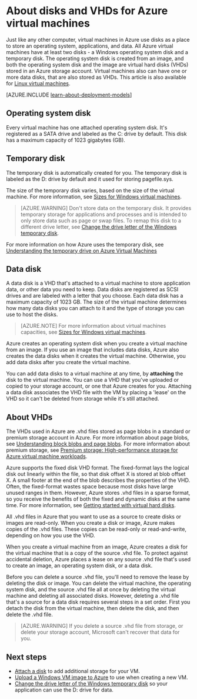 <properties
    pageTitle="About disks and VHDs for Windows VMs | Azure"
    description="Learn about the basics of disks and VHDs for Windows virtual machines in Azure."
    services="virtual-machines-windows"
    documentationcenter=""
    author="cynthn"
    manager="timlt"
    editor="tysonn"
    tags="azure-resource-manager,azure-service-management" />
<tags
    ms.assetid="0142c64d-5e8c-4d62-aa6f-06d6261f485a"
    ms.service="virtual-machines-windows"
    ms.workload="infrastructure-services"
    ms.tgt_pltfrm="vm-windows"
    ms.devlang="na"
    ms.topic="article"
    ms.date="09/27/2016"
    wacn.date=""
    ms.author="cynthn" />

# About disks and VHDs for Azure virtual machines
Just like any other computer, virtual machines in Azure use disks as a place to store an operating system, applications, and data. All Azure virtual machines have at least two disks - a Windows operating system disk and a temporary disk. The operating system disk is created from an image, and both the operating system disk and the image are virtual hard disks (VHDs) stored in an Azure storage account. Virtual machines also can have one or more data disks, that are also stored as VHDs. This article is also available for [Linux virtual machines](/documentation/articles/virtual-machines-linux-about-disks-vhds/).

[AZURE.INCLUDE [learn-about-deployment-models](../../includes/learn-about-deployment-models-both-include.md)]

## Operating system disk
Every virtual machine has one attached operating system disk. It's registered as a SATA drive and labeled as the C: drive by default. This disk has a maximum capacity of 1023 gigabytes (GB). 

## Temporary disk
The temporary disk is automatically created for you. The temporary disk is labeled as the D: drive by default and it used for storing pagefile.sys. 

The size of the temporary disk varies, based on the size of the virtual machine. For more information, see [Sizes for Windows virtual machines](/documentation/articles/virtual-machines-windows-sizes/).

> [AZURE.WARNING]
> Don't store data on the temporary disk. It provides temporary storage for applications and processes and is intended to only store data such as page or swap files. To remap this disk to a different drive letter, see [Change the drive letter of the Windows temporary disk](/documentation/articles/virtual-machines-windows-classic-change-drive-letter/).
> 
> 

For more information on how Azure uses the temporary disk, see [Understanding the temporary drive on Azure Virtual Machines](https://blogs.msdn.microsoft.com/mast/2013/12/06/understanding-the-temporary-drive-on-windows-azure-virtual-machines/)

## Data disk
A data disk is a VHD that's attached to a virtual machine to store application data, or other data you need to keep. Data disks are registered as SCSI drives and are labeled with a letter that you choose.  Each data disk has a maximum capacity of 1023 GB. The size of the virtual machine determines how many data disks you can attach to it and the type of storage you can use to host the disks.

> [AZURE.NOTE]
> For more information about virtual machines capacities, see [Sizes for Windows virtual machines](/documentation/articles/virtual-machines-windows-sizes/).
> 
> 

Azure creates an operating system disk when you create a virtual machine from an image. If you use an image that includes data disks, Azure also creates the data disks when it creates the virtual machine. Otherwise, you add data disks after you create the virtual machine.

You can add data disks to a virtual machine at any time, by **attaching** the disk to the virtual machine. You can use a VHD that you've uploaded or copied to your storage account, or one that Azure creates for you. Attaching a data disk associates the VHD file with the VM by placing a 'lease' on the VHD so it can't be deleted from storage while it's still attached.

## About VHDs
The VHDs used in Azure are .vhd files stored as page blobs in a standard or premium storage account in Azure. For more information about page blobs, see [Understanding block blobs and page blobs](https://msdn.microsoft.com/zh-cn/library/ee691964.aspx). For more information about premium storage, see [Premium storage: High-performance storage for Azure virtual machine workloads](/documentation/articles/storage-premium-storage/).

Azure supports the fixed disk VHD format. The fixed-format lays the logical disk out linearly within the file, so that disk offset X is stored at blob offset X. A small footer at the end of the blob describes the properties of the VHD. Often, the fixed-format wastes space because most disks have large unused ranges in them. However, Azure stores .vhd files in a sparse format, so you receive the benefits of both the fixed and dynamic disks at the same time. For more information, see [Getting started with virtual hard disks](https://technet.microsoft.com/zh-cn/library/dd979539.aspx).

All .vhd files in Azure that you want to use as a source to create disks or images are read-only. When you create a disk or image, Azure makes copies of the .vhd files. These copies can be read-only or read-and-write, depending on how you use the VHD.

When you create a virtual machine from an image, Azure creates a disk for the virtual machine that is a copy of the source .vhd file. To protect against accidental deletion, Azure places a lease on any source .vhd file that's used to create an image, an operating system disk, or a data disk.

Before you can delete a source .vhd file, you'll need to remove the lease by deleting the disk or image. You can delete the virtual machine, the operating system disk, and the source .vhd file all at once by deleting the virtual machine and deleting all associated disks. However, deleting a .vhd file that's a source for a data disk requires several steps in a set order. First you detach the disk from the virtual machine, then delete the disk, and then delete the .vhd file.

> [AZURE.WARNING]
> If you delete a source .vhd file from storage, or delete your storage account, Microsoft can't recover that data for you.
> 
> 

## Next steps
* [Attach a disk](/documentation/articles/virtual-machines-windows-attach-disk-portal/) to add additional storage for your VM.
* [Upload a Windows VM image to Azure](/documentation/articles/virtual-machines-windows-upload-image/) to use when creating a new VM.
* [Change the drive letter of the Windows temporary disk](/documentation/articles/virtual-machines-windows-classic-change-drive-letter/) so your application can use the D: drive for data.

